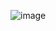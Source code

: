 ![image](https://user-images.githubusercontent.com/96679838/224537658-acac5468-e8d3-4f65-9204-a5b4d2549c55.png)
